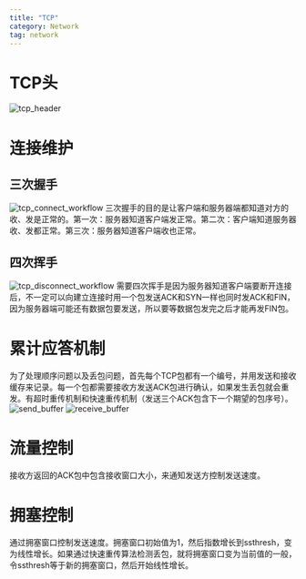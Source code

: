 ```yaml
---
title: "TCP"
category: Network
tag: network
---
```

# TCP头 #
![tcp_header](https://img-blog.csdnimg.cn/20190811142133711.jpg?x-oss-process=image/watermark,type_ZmFuZ3poZW5naGVpdGk,shadow_10,text_aHR0cHM6Ly9ibG9nLmNzZG4ubmV0L3dlaXhpbl80MjkwOTA1NQ==,size_16,color_FFFFFF,t_70)

# 连接维护 #
## 三次握手 ##
![tcp_connect_workflow](https://imgconvert.csdnimg.cn/aHR0cHM6Ly9yYXcuZ2l0aHVidXNlcmNvbnRlbnQuY29tL0xlb24tV1RGL2xlb24td3RmLmdpdGh1Yi5pby9tYXN0ZXIvaW1nL3RjcF9jb25uZWN0X3dvcmtmbG93LnBuZw)
三次握手的目的是让客户端和服务器端都知道对方的收、发是正常的。第一次：服务器知道客户端发正常。第二次：客户端知道服务器收、发都正常。第三次：服务器知道客户端收也正常。
## 四次挥手 ##
![tcp_disconnect_workflow](https://imgconvert.csdnimg.cn/aHR0cHM6Ly9yYXcuZ2l0aHVidXNlcmNvbnRlbnQuY29tL0xlb24tV1RGL2xlb24td3RmLmdpdGh1Yi5pby9tYXN0ZXIvaW1nL3RjcF9kaXNjb25uZWN0X3dvcmtmbG93LnBuZw)
需要四次挥手是因为服务器知道客户端要断开连接后，不一定可以向建立连接时用一个包发送ACK和SYN一样也同时发ACK和FIN，因为服务器端可能还有数据包要发送，所以要等数据包发完之后才能再发FIN包。
# 累计应答机制 #
为了处理顺序问题以及丢包问题，首先每个TCP包都有一个编号，并用发送和接收缓存来记录。每一个包都需要接收方发送ACK包进行确认，如果发生丢包就会重发。有超时重传机制和快速重传机制（发送三个ACK包含下一个期望的包序号）。
![send_buffer](https://img-blog.csdnimg.cn/20190811143332961.png)
![receive_buffer](https://img-blog.csdnimg.cn/201908111434081.png)
# 流量控制 #
接收方返回的ACK包中包含接收窗口大小，来通知发送方控制发送速度。

# 拥塞控制 #
通过拥塞窗口控制发送速度。拥塞窗口初始值为1，然后指数增长到ssthresh，变为线性增长。如果通过快速重传算法检测丢包，就将拥塞窗口变为当前值的一般，令ssthresh等于新的拥塞窗口，然后开始线性增长。